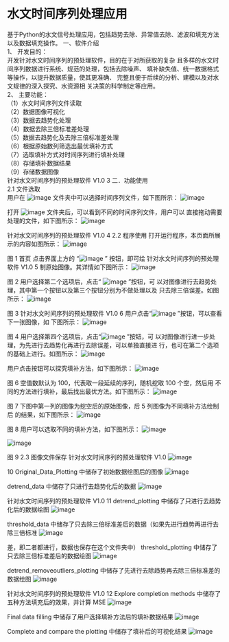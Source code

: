 # 水文时间序列处理应用

基于Python的水文信号处理应用，包括趋势去除、异常值去除、滤波和填充方法以及数据填充操作。
一、软件介绍  
1、 开发目的：  
开发针对水文时间序列的预处理软件，目的在于对所获取的复杂
且多样的水文时间序列数据进行系统、规范的处理，包括去除噪声、
填补缺失值、统一数据格式等操作，以提升数据质量，使其更准确、
完整且便于后续的分析、建模以及对水文规律的深入探究、水资源相
关决策的科学制定等应用。  
2、 主要功能：  
（1）水文时间序列文件读取  
（2）数据图像可视化  
（3）数据去趋势化处理  
（4）数据去除三倍标准差处理  
（5）数据去趋势化及去除三倍标准差处理  
（6）根据原始数列筛选出最优填补方式  
（7）选取填补方式对时间序列进行填补处理  
（8）存储填补数据结果  
（9）存储数据图像  
针对水文时间序列的预处理软件 V1.0
3
二．功能使用  
2.1 文件选取  
用户在 ![image](https://github.com/user-attachments/assets/680ed46b-5a12-4368-8a64-98e7f5e02b60)
文件夹中可以选择时间序列文件，如下图所示：
![image](https://github.com/user-attachments/assets/995d187a-0c8f-44ab-b9c9-00ac42f2dd3a)

打开 ![image](https://github.com/user-attachments/assets/2c6570b5-2c3f-4def-aef0-7ed6fa1c83bb)
文件夹后，可以看到不同的时间序列文件，用户可以
直接拖动需要处理的文件，如下图所示：
![image](https://github.com/user-attachments/assets/7a3cb3e8-e1a9-4ad1-a075-fea2c6ef9bb5)

针对水文时间序列的预处理软件 V1.0
4
2.2 程序使用
打开运行程序，本页面所展示的内容如图所示：
![image](https://github.com/user-attachments/assets/50f80010-ebd4-4d26-a979-68912296ab28)

图 1 首页
点击界面上方的 “![image](https://github.com/user-attachments/assets/8d338bf0-8c0e-4709-9be2-16f03ccc8b1a)
 ” 按钮，即可绘
针对水文时间序列的预处理软件 V1.0
5
制原始图像。其详情如下图所示：
![image](https://github.com/user-attachments/assets/095c7d07-4bb6-4336-acbc-ba5ef796cadf)

图 2 
用户选择第二个选项后，点击“ ![image](https://github.com/user-attachments/assets/d89c7080-da31-4c31-b3bc-860fd390ec57)
”按钮，可
以对图像进行去趋势处理，其中第一个按钮以及第三个按钮分别为不做处理以及
只去除三倍误差。如图所示：
![image](https://github.com/user-attachments/assets/12e939ff-ef55-4d5f-80ca-e826362c822b)

图 3
针对水文时间序列的预处理软件 V1.0
6
用户点击“![image](https://github.com/user-attachments/assets/1351ce21-318f-4b20-8504-102d2b5eaf5b)
 ”按钮，可以查看下一张图像，如
下图所示：
![image](https://github.com/user-attachments/assets/289de945-5d68-4fdc-a8fa-61203e3efd3b)

图 4 
用户选择第四个选项后，点击“![image](https://github.com/user-attachments/assets/df8c05c4-8a1a-460a-a38b-3e9c3b071002)
 ”按钮，可
以对图像进行进一步处理，为先进行去趋势化再进行去除误差，可以单独直接进
行，也可在第二个选项的基础上进行。如图所示：
![image](https://github.com/user-attachments/assets/056a01e5-10ee-41c0-aebd-222724bf8a89)

用户点击按钮可以探究填补方法，如下图所示：
![image](https://github.com/user-attachments/assets/ef7b3353-b5b9-4163-bbb2-457b432be1b7)

图 6 
空值数默认为 100，代表取一段延续的序列，随机挖取 100 个空，然后用
不同的方法进行填补，最后找出最优方法。如下图所示：
![image](https://github.com/user-attachments/assets/a09db076-0015-4f7c-8ef1-86dacb950678)

图 7
下图中第一列的图像为挖空后的原始图像，后 5 列图像为不同填补方法绘制后
的结果，如下图所示：
![image](https://github.com/user-attachments/assets/330daff0-bebf-4668-b47d-3400bafbb8b2)

图 8
用户可以选取不同的填补方法，如下图所示：
![image](https://github.com/user-attachments/assets/196c1cf9-6bed-4c29-a530-4aad030477e1)

![image](https://github.com/user-attachments/assets/906079be-d7a1-4887-932f-dc03db3e6f10)

图 9
2.3 图像文件保存
针对水文时间序列的预处理软件 V1.0
![image](https://github.com/user-attachments/assets/4e38449b-00d9-4964-84f9-394ae381166c)

10
Original_Data_Plotting 中储存了初始数据绘图后的图像
![image](https://github.com/user-attachments/assets/dbaf9353-8f19-4001-a280-69695ad3805d)

detrend_data 中储存了只进行去趋势化后的数据
![image](https://github.com/user-attachments/assets/bae5d82e-2d5c-41ba-a89b-0d3e74761843)

针对水文时间序列的预处理软件 V1.0
11
detrend_plotting 中储存了只进行去趋势化后的数据绘图
![image](https://github.com/user-attachments/assets/f69f3ced-78ea-4401-bd55-9860a50b2de4)

threshold_data 中储存了只去除三倍标准差后的数据（如果先进行趋势再进行去除三倍标准
![image](https://github.com/user-attachments/assets/9e7cec48-a696-4596-8e4a-85314f31d0a0)

差，即二者都进行，数据也保存在这个文件夹中）
threshold_plotting 中储存了只去除三倍标准差后的数据绘图
![image](https://github.com/user-attachments/assets/ea672b31-1239-4296-bab9-a53f4ee78046)

detrend_removeoutliers_plotting 中储存了先进行去除趋势再去除三倍标准差的数据绘图
![image](https://github.com/user-attachments/assets/89a4db74-cfb8-4ccc-8184-ddf4a7a61fc3)

针对水文时间序列的预处理软件 V1.0
12
Explore completion methods 中储存了五种方法填充后的效果，并计算 MSE
![image](https://github.com/user-attachments/assets/cea6349c-f80e-4f75-8bf6-d18b8f36a18b)

Final data filling 中储存了用户选择填补方法后的填补数据结果
![image](https://github.com/user-attachments/assets/e24694dd-314b-48e2-bcbe-661a9073b05e)

Complete and compare the plotting 中储存了填补后的可视化结果
![image](https://github.com/user-attachments/assets/7f9c8f6b-ca00-4124-92c2-7d2ebd30a7e3)
